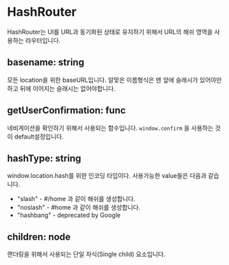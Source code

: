 HashRouter
===
HashRouter는 UI를 URL과 동기화된 상태로 유지하기 위해서 URL의 해쉬 영역을 사용하는 라우터입니다.

basename: string
---
모든 location을 위한 baseURL입니다. 알맞은 이름형식은 맨 앞에 슬래시가 있어야만하고 뒤에 이어지는 슬래시는 없어야합니다.

getUserConfirmation: func
---
네비게이션을 확인하기 위해서 사용되는 함수입니다. `window.confirm` 을 사용하는 것이 default설정입니다.

hashType: string
---
window.location.hash를 위한 인코딩 타입이다. 사용가능한 value들은 다음과 같습니다.
- "slash" - #/home 과 같이 해쉬를 생성합니다.
- "noslash" - #home 과 같이 해쉬를 생성합니다.
- "hashbang" - deprecated by Google

children: node
---
랜더링을 위해서 사용되는 단일 자식(Single child) 요소입니다.